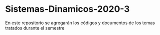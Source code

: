 # Sistemas-Dinamicos-2020-3
En este repositorio se agregarán los códigos y documentos de los temas tratados durante el semestre
